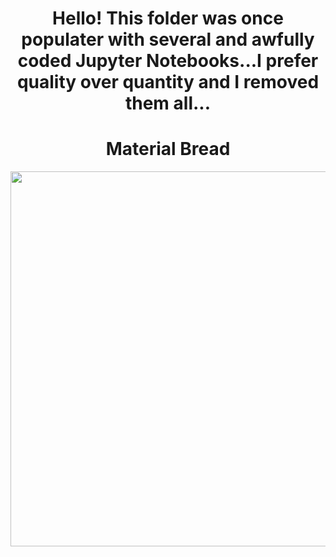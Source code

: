 <h1 align="center">Hello! This folder was once populater with several and awfully coded Jupyter Notebooks...I prefer quality over quantity and I removed them all...</h1>

<h1 align="center">Material Bread</h1>

<p align="center">
  <img width="600" src="https://github.com/AlessandroMondin/Sklearn_Projects/blob/main/ml_meme.jpg" />
</p>
